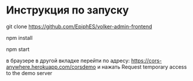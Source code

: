 # Инструкция по запуску

git clone https://github.com/EpiphES/volker-admin-frontend

npm install

npm start

в браузере в другой вкладке перейти по адресу: https://cors-anywhere.herokuapp.com/corsdemo
и нажать Request temporary access to the demo server